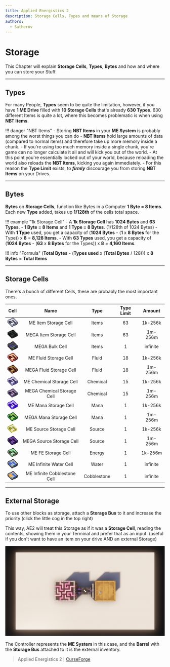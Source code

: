 ```yaml
---
title: Applied Energistics 2
description: Storage Cells, Types and means of Storage
authors:
  - Satherov
---
```


# Storage

This Chapter will explain **Storage Cells**, **Types**, **Bytes** and how and where you can store your Stuff.

---

## Types

For many People, **Types** seem to be quite the limitation, however, if you have **1 ME Drive** filled with **10 Storage Cells** that's already **630 Types**. 630 different Items is quite a lot, where this becomes problematic is when using **NBT Items**.

!!! danger "NBT Items"
    - Storing **NBT Items** in your **ME System** is probably among the worst things you can do
    - **NBT Items** hold large amounts of data (compared to normal items) and therefore take up more memory inside a chunk.
    - If you're using too much memory inside a single chunk, you're game can no longer calculate it all and will kick you out of the world.
    - At this point you're essentially locked out of your world, because reloading the world also reloads the **NBT Items**, kicking you again immediately.
    - For this reason the **Type Limit** exists, to ***firmly*** discourage you from storing **NBT Items** on your Drives.

---

## Bytes

**Bytes** on **Storage Cells**, function like Bytes in a Computer **1 Byte = 8 Items**. Each new **Type** added, takes up **1/128th** of the cells total space.

!!! example "1k Storage Cell"
    - A **1k Storage Cell** has **1024 Bytes** and **63 Types**.
    - **1 Byte = 8 Items** and **1 Type = 8 Bytes**. (1/128th of 1024 Bytes)
    - With **1 Type** used, you get a capacity of (**1024 Bytes** - (**1** x **8 Bytes** for the Type)) x **8** = **8,128 Items**.
    - With **63 Types** used, you get a capacity of (**1024 Bytes** - (**63** x **8 Bytes** for the Types)) x **8** = **4,160 Items**.

!!! info "Formula"
    (**Total Bytes** - (**Types used** x (**Total Bytes** / 128))) x **8 Bytes** = **Total Items**

---

## Storage Cells

There's a bunch of different Cells, these are probably the most important ones.

|                 Cell                  |             Name             |    Type     | Type Limit |  Amount  |
|:-------------------------------------:|:----------------------------:|:-----------:|:----------:|:--------:|
|      ![](img/itemCell.png)      |     ME Item Storage Cell     |    Items    |     63     | 1k-256k  |
|    ![](img/megaItemCell.png)    |    MEGA Item Storage Cell    |    Items    |     63     | 1m-256m  |
|      ![](img/bulkCell.png)      |        MEGA Bulk Cell        |    Items    |     1      | infinite |
|     ![](img/fluidCell.png)      |    ME Fluid Storage Cell     |    Fluid    |     18     | 1k-256k  |
|   ![](img/megaFluidCell.png)    |   MEGA Fluid Storage Cell    |    Fluid    |     18     | 1m-256m  |
|    ![](img/chemicalCell.png)    |   ME Chemical Storage Cell   |  Chemical   |     15     | 1k-256k  |
|  ![](img/megaChemicalCell.png)  |  MEGA Chemical Storage Cell  |  Chemical   |     15     | 1m-256m  |
|      ![](img/manaCell.png)      |     ME Mana Storage Cell     |    Mana     |     1      | 1k-256k  |
|    ![](img/megaManaCell.png)    |    MEGA Mana Storage Cell    |    Mana     |     1      | 1m-256m  |
|     ![](img/sourceCell.png)     |    ME Source Storage Cell    |   Source    |     1      | 1k-256k  |
|   ![](img/megaSourceCell.png)   |   MEGA Source Storage Cell   |   Source    |     1      | 1m-256m  |
|      ![](img/fluxCell.png)      |      ME FE Storage Cell      |   Energy    |     1      | 1k-256m  |
| ![](img/infiniteWaterCell.png)  |    ME Infinite Water Cell    |    Water    |     1      | infinite |
| ![](img/infiniteCobbleCell.png) | ME Infinite Cobblestone Cell | Cobblestone |     1      | infinite |


---

## External Storage

To use other blocks as storage, attach a **Storage Bus** to it and increase the priority (click the little cog in the top right)

This way, AE2 will treat this Storage as if it was a **Storage Cell**, reading the contents, showing them in your Terminal and prefer that as an input. (useful if you don't want to have an item on your drive AND an external Storage) 

![](img/storageBus.png)

The Controller represents the **ME System** in this case, and the **Barrel** with the **Storage Bus** attached to it is the external inventory.

> Applied Energistics 2 | [CurseForge](https://legacy.curseforge.com/minecraft/mc-mods/applied-energistics-2)
